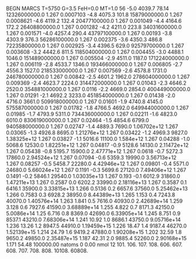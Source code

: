 BEGN
MARCS T=5750 G=3.5 FeH=0.0 MT=1.0
                  56
-5.0 4039.7 78.14 12326000000.0 1.267 0.0007103 
-4.8 4075.3 101.8 15879000000.0 1.267 0.0008621 
-4.6 4119.2 132.4 20477100000.0 1.267 0.001049 
-4.4 4164.6 172.2 26408800000.0 1.267 0.001282 
-4.2 4211.0 223.8 34031600000.0 1.267 0.001571 
-4.0 4257.4 290.4 43797100000.0 1.267 0.00193 
-3.8 4303.9 376.3 56286100000.0 1.267 0.002375 
-3.6 4350.3 486.8 72235800000.0 1.267 0.002925 
-3.4 4396.5 629.0 92579700000.0 1.267 0.003608 
-3.2 4442.6 811.5 118504000000.0 1.267 0.004455 
-3.0 4488.1 1046.0 151489000000.0 1.267 0.005504 
-2.9 4511.0 1187.0 171224000000.0 1.267 0.006119 
-2.8 4533.7 1346.0 193466000000.0 1.267 0.006805 
-2.7 4556.3 1527.0 218533000000.0 1.267 0.007569 
-2.6 4578.8 1731.0 246780000000.0 1.267 0.00842 
-2.5 4601.2 1962.0 278604000000.0 1.267 0.009369 
-2.4 4623.7 2224.0 314472000000.0 1.267 0.01043 
-2.3 4646.2 2520.0 354881000000.0 1.267 0.0116 
-2.2 4669.0 2854.0 400449000000.0 1.267 0.01291 
-2.1 4692.2 3233.0 451854000000.0 1.267 0.01438 
-2.0 4716.0 3661.0 509918000000.0 1.267 0.01601 
-1.9 4740.8 4145.0 575587000000.0 1.267 0.01782 
-1.8 4766.5 4692.0 649944000000.0 1.267 0.01985 
-1.7 4793.9 5311.0 734436000000.0 1.267 0.02211 
-1.6 4823.0 6010.0 830619000000.0 1.267 0.02464 
-1.5 4854.6 6799.0 940588000000.0 1.267 0.02747 
-1.4 4889.3 7690.0 1.06702e+12 1.267 0.03065 
-1.3 4926.8 8695.0 1.21276e+12 1.267 0.03422 
-1.2 4969.3 9827.0 1.38325e+12 1.267 0.03827 
-1.1 5016.6 11100.0 1.584e+12 1.267 0.04288 
-1.0 5068.6 12530.0 1.82251e+12 1.267 0.04817 
-0.9 5128.6 14130.0 2.11472e+12 1.267 0.05438 
-0.8 5195.7 15900.0 2.47771e+12 1.267 0.0618 
-0.7 5272.3 17860.0 2.94524e+12 1.267 0.07094 
-0.6 5359.3 19990.0 3.56713e+12 1.267 0.08257 
-0.5 5458.7 22280.0 4.42946e+12 1.267 0.09801 
-0.4 5571.0 24680.0 5.66024e+12 1.267 0.1191 
-0.3 5699.6 27120.0 7.49406e+12 1.267 0.1491 
-0.2 5846.1 29540.0 1.03035e+13 1.267 0.193 
-0.1 6012.9 31860.0 1.47211e+13 1.267 0.2587 
0.0 6202.2 33990.0 2.18116e+13 1.267 0.3587 
0.1 6416.1 35900.0 3.33815e+13 1.266 0.5136 
0.2 6657.6 37560.0 5.25462e+13 1.266 0.7583 
0.3 6928.2 38950.0 8.44389e+13 1.265 1.153 
0.4 7243.8 40070.0 1.40576e+14 1.263 1.841 
0.5 7616.0 40930.0 2.42689e+14 1.259 3.128 
0.6 7927.6 41590.0 3.68889e+14 1.255 4.822 
0.7 8171.3 42150.0 5.0086e+14 1.25 6.716 
0.8 8369.0 42690.0 6.33905e+14 1.245 8.751 
0.9 8537.1 43210.0 7.68306e+14 1.241 10.92 
1.0 8686.1 43750.0 9.05716e+14 1.236 13.26 
1.2 8947.5 44910.0 1.19459e+15 1.226 18.47 
1.4 9187.4 46270.0 1.52139e+15 1.214 24.79 
1.6 9419.2 47880.0 1.90208e+15 1.202 32.59 
1.8 9650.2 49850.0 2.35487e+15 1.187 42.31 
2.0 9885.4 52260.0 2.90168e+15 1.171 54.48 
100000.00
natoms              0      0.00
nmol          12
          101.         106.       107.      108.         606.        607.        608.
          707.         708.       808.    10108.       60808.
